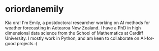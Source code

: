 # oriordanemily
Kia ora! I'm Emily, a postdoctoral researcher working on AI methods for weather forecasting in Aotearoa New Zealand. I have a PhD in high dimensional data science from the School of Mathematics at Cardiff University. I mostly work in Python, and am keen to collaborate on AI-for-good projects :) 
